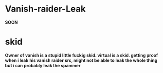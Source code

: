 # Vanish-raider-Leak
**SOON**

# skid 
**Owner of vanish is a stupid little fuckig skid. virtual is a skid. getting proof when i leak his vanish raider src, might not be able to leak the whole thing but i can probably leak the spammer**
